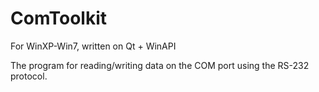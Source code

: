 ComToolkit
==========

For WinXP-Win7, written on Qt + WinAPI

The program for reading/writing data on the COM port using the RS-232 protocol.
